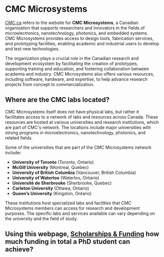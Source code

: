 # CMC Microsystems

[CMC.ca](https://CMC.ca) refers to the website for **CMC Microsystems**, a Canadian organization that supports researchers and innovators in the fields of microelectronics, nanotechnology, photonics, and embedded systems. CMC Microsystems provides access to design tools, fabrication services, and prototyping facilities, enabling academic and industrial users to develop and test new technologies.

The organization plays a crucial role in the Canadian research and development ecosystem by facilitating the creation of prototypes, supporting training and education, and fostering collaboration between academia and industry. CMC Microsystems also offers various resources, including software, hardware, and expertise, to help advance research projects from concept to commercialization.

## Where are the CMC labs located?

CMC Microsystems itself does not have physical labs, but rather it facilitates access to a network of labs and resources across Canada. These resources are hosted at various universities and research institutions, which are part of CMC's network. The locations include major universities with strong programs in microelectronics, nanotechnology, photonics, and related fields.

Some of the universities that are part of the CMC Microsystems network include:

- **University of Toronto** (Toronto, Ontario)
- **McGill University** (Montreal, Quebec)
- **University of British Columbia** (Vancouver, British Columbia)
- **University of Waterloo** (Waterloo, Ontario)
- **Université de Sherbrooke** (Sherbrooke, Quebec)
- **Carleton University** (Ottawa, Ontario)
- **Queen’s University** (Kingston, Ontario)

These institutions host specialized labs and facilities that CMC Microsystems members can access for research and development purposes. The specific labs and services available can vary depending on the university and the field of study.

## Using this webpage, [Scholarships & Funding](https://www.mie.utoronto.ca/programs/graduate/scholarships-funding) how much funding in total a PhD student can achieve?
